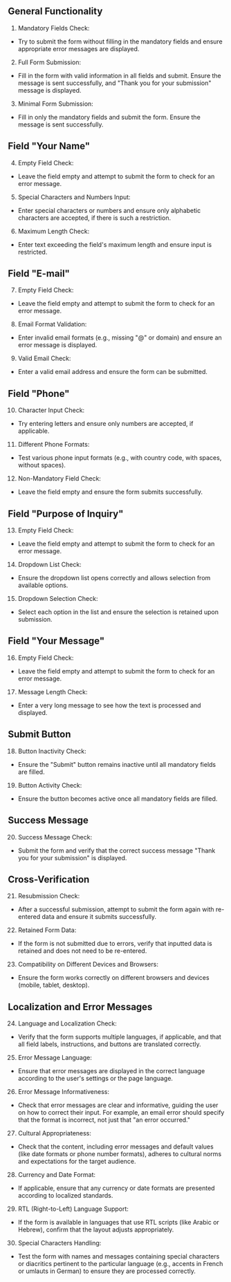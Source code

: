 ## General Functionality
1. Mandatory Fields Check:
  - Try to submit the form without filling in the mandatory fields and ensure appropriate error messages are displayed.
2. Full Form Submission:
  - Fill in the form with valid information in all fields and submit. Ensure the message is sent successfully, and "Thank you for your submission" message is displayed.
3. Minimal Form Submission:
  - Fill in only the mandatory fields and submit the form. Ensure the message is sent successfully.
## Field "Your Name"
4. Empty Field Check:
  - Leave the field empty and attempt to submit the form to check for an error message.
5. Special Characters and Numbers Input:
  - Enter special characters or numbers and ensure only alphabetic characters are accepted, if there is such a restriction.
6. Maximum Length Check:
  - Enter text exceeding the field's maximum length and ensure input is restricted.
## Field "E-mail"
7. Empty Field Check:
  - Leave the field empty and attempt to submit the form to check for an error message.
8. Email Format Validation:
  - Enter invalid email formats (e.g., missing "@" or domain) and ensure an error message is displayed.
9. Valid Email Check:
  - Enter a valid email address and ensure the form can be submitted.
## Field "Phone"
10. Character Input Check:
   - Try entering letters and ensure only numbers are accepted, if applicable.
11. Different Phone Formats:
   - Test various phone input formats (e.g., with country code, with spaces, without spaces).
12. Non-Mandatory Field Check:
   - Leave the field empty and ensure the form submits successfully.
## Field "Purpose of Inquiry"
13. Empty Field Check:
   - Leave the field empty and attempt to submit the form to check for an error message.
14. Dropdown List Check:
   - Ensure the dropdown list opens correctly and allows selection from available options.
15. Dropdown Selection Check:
   - Select each option in the list and ensure the selection is retained upon submission.
## Field "Your Message"
16. Empty Field Check:
   - Leave the field empty and attempt to submit the form to check for an error message.
17. Message Length Check:
   - Enter a very long message to see how the text is processed and displayed.
## Submit Button
18. Button Inactivity Check:
   - Ensure the "Submit" button remains inactive until all mandatory fields are filled.
19. Button Activity Check:
   - Ensure the button becomes active once all mandatory fields are filled.
## Success Message
20. Success Message Check:
   - Submit the form and verify that the correct success message "Thank you for your submission" is displayed.
## Cross-Verification
21. Resubmission Check:
   - After a successful submission, attempt to submit the form again with re-entered data and ensure it submits successfully.
22. Retained Form Data:
   - If the form is not submitted due to errors, verify that inputted data is retained and does not need to be re-entered.
23. Compatibility on Different Devices and Browsers:
   - Ensure the form works correctly on different browsers and devices (mobile, tablet, desktop).
## Localization and Error Messages
24. Language and Localization Check:
   - Verify that the form supports multiple languages, if applicable, and that all field labels, instructions, and buttons are translated correctly.
25. Error Message Language:
   - Ensure that error messages are displayed in the correct language according to the user's settings or the page language.
26. Error Message Informativeness:
   - Check that error messages are clear and informative, guiding the user on how to correct their input. For example, an email error should specify that the format is incorrect, not just that "an error occurred."
27. Cultural Appropriateness:
   - Check that the content, including error messages and default values (like date formats or phone number formats), adheres to cultural norms and expectations for the target audience.
28. Currency and Date Format:
   - If applicable, ensure that any currency or date formats are presented according to localized standards.
29. RTL (Right-to-Left) Language Support:
   - If the form is available in languages that use RTL scripts (like Arabic or Hebrew), confirm that the layout adjusts appropriately.
30. Special Characters Handling:
   - Test the form with names and messages containing special characters or diacritics pertinent to the particular language (e.g., accents in French or umlauts in German) to ensure they are processed correctly.
```
